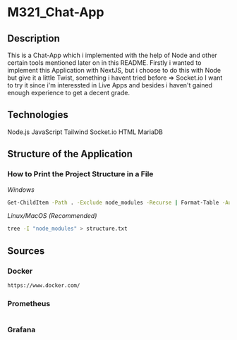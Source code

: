# M321_Chat-App
## Description
 This is a Chat-App which i implemented with the help of Node and other certain tools mentioned later on in this README. Firstly i wanted to implement this Application with NextJS, but i choose to do this with Node but give it a little Twist, something i havent tried before => Socket.io I want to try it since i'm interessted in Live Apps and besides i haven't gained enough experience to get a decent grade.

## Technologies
Node.js
JavaScript
Tailwind
Socket.io
HTML
MariaDB

## Structure of the Application

### How to Print the Project Structure in a File
*Windows*
````bash
Get-ChildItem -Path . -Exclude node_modules -Recurse | Format-Table -AutoSize > structure.txt
````
*Linux/MacOS* *(Recommended)*
````bash
tree -I "node_modules" > structure.txt
````

## Sources
### Docker
````bash
https://www.docker.com/
````
### Prometheus
````bash

````
### Grafana
````bash

````
